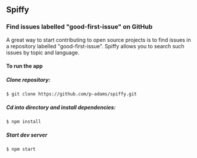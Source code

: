 ## Spiffy

### Find issues labelled "good-first-issue" on GitHub

A great way to start contributing to open source projects is to find issues in a repository labelled "good-first-issue". Spiffy allows you to search such issues by topic and language.

#### To run the app

##### Clone repository:

`$ git clone https://github.com/p-adams/spiffy.git`

##### Cd into directory and install dependencies:

`$ npm install`

##### Start dev server

`$ npm start`
